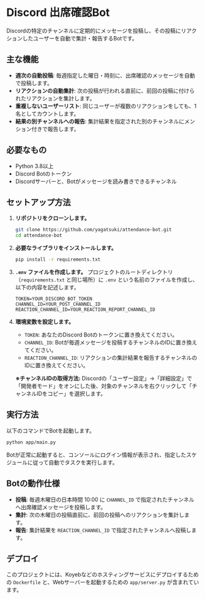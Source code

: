 # Discord 出席確認Bot

Discordの特定のチャンネルに定期的にメッセージを投稿し、その投稿にリアクションしたユーザーを自動で集計・報告するBotです。

## 主な機能

- **週次の自動投稿**: 毎週指定した曜日・時刻に、出席確認のメッセージを自動で投稿します。
- **リアクションの自動集計**: 次の投稿が行われる直前に、前回の投稿に付けられたリアクションを集計します。
- **重複しないユーザーリスト**: 同じユーザーが複数のリアクションをしても、1名としてカウントします。
- **結果の別チャンネルへの報告**: 集計結果を指定された別のチャンネルにメンション付きで報告します。

## 必要なもの

- Python 3.8以上
- Discord Botのトークン
- Discordサーバーと、Botがメッセージを読み書きできるチャンネル

## セットアップ方法

1.  **リポジトリをクローンします。**
    ```bash
    git clone https://github.com/yagatsuki/attendance-bot.git
    cd attendance-bot
    ```

2.  **必要なライブラリをインストールします。**
    ```bash
    pip install -r requirements.txt
    ```

3.  **`.env` ファイルを作成します。**
    プロジェクトのルートディレクトリ（`requirements.txt` と同じ場所）に `.env` という名前のファイルを作成し、以下の内容を記述します。

    ```env
    TOKEN=YOUR_DISCORD_BOT_TOKEN
    CHANNEL_ID=YOUR_POST_CHANNEL_ID
    REACTION_CHANNEL_ID=YOUR_REACTION_REPORT_CHANNEL_ID
    ```

4.  **環境変数を設定します。**
    - `TOKEN`: あなたのDiscord Botのトークンに置き換えてください。
    - `CHANNEL_ID`: Botが毎週メッセージを投稿するチャンネルのIDに置き換えてください。
    - `REACTION_CHANNEL_ID`: リアクションの集計結果を報告するチャンネルのIDに置き換えてください。

    **※チャンネルIDの取得方法:**
    Discordの「ユーザー設定」→「詳細設定」で「開発者モード」をオンにした後、対象のチャンネルを右クリックして「チャンネルIDをコピー」を選択します。

## 実行方法

以下のコマンドでBotを起動します。

```bash
python app/main.py
```

Botが正常に起動すると、コンソールにログイン情報が表示され、指定したスケジュールに従って自動でタスクを実行します。

## Botの動作仕様

- **投稿**: 毎週木曜日の日本時間 10:00 に `CHANNEL_ID` で指定されたチャンネルへ出席確認メッセージを投稿します。
- **集計**: 次の木曜日の投稿直前に、前回の投稿へのリアクションを集計します。
- **報告**: 集計結果を `REACTION_CHANNEL_ID` で指定されたチャンネルへ投稿します。

## デプロイ

このプロジェクトには、Koyebなどのホスティングサービスにデプロイするための `Dockerfile` と、Webサーバーを起動するための `app/server.py` が含まれています。
